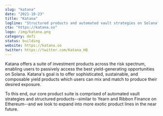 ```yaml
---
slug: "katana"
date: "2021-10-23"
title: "Katana"
logline: "Structured products and automated vault strategies on Solana"
cta: "https://katana.so"
logo: /img/katana.png
category: defi
status: building
website: https://katana.so
twitter: https://twitter.com/Katana_HQ
---
```


Katana offers a suite of investment products across the risk spectrum, 
enabling users to passively access the best yield-generating opportunities on Solana. 
Katana's goal is to offer sophisticated, sustainable, and composable yield products which users can mix and match to produce their desired exposure.

To this end, our core product suite is comprised of automated vault strategies and structured products--similar to 
Yearn and Ribbon Finance on Ethereum--and we look to expand into more exotic product lines in the near future.
